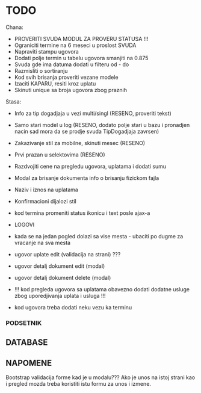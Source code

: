# TODO
Chana:
- PROVERITI SVUDA MODUL ZA PROVERU STATUSA !!!
- Ograniciti termine na 6 meseci u proslost SVUDA
- Napraviti stampu ugovora
- Dodati polje termin u tabelu ugovora smanjiti na 0.875
- Svuda gde ima datuma dodati u filteru od - do
- Razmisliti o sortiranju
- Kod svih brisanja proveriti vezane modele
- Izaciti KAPARU, resiti kroz uplatu
- Skinuti unique sa broja ugovora zbog praznih

Stasa:
- Info za tip dogadjaja u vezi multi/singl (RESENO, proveriti tekst)
- Samo stari model u log (RESENO, dodato polje stari u bazu i pronadjen nacin sad mora da se prodje svuda TipDogadjaja zavrsen)
- Zakazivanje stil za mobilne, skinuti mesec (RESENO)
- Prvi prazan u selektovima (RESENO)
- Razdvojiti cene na pregledu ugovora, uplatama i dodati sumu
- Modal za brisanje dokumenta info o brisanju fizickom fajla
- Naziv i iznos na uplatama
- Konfirmacioni dijalozi stil

- kod termina promeniti status ikonicu i text posle ajax-a
- LOGOVI
- kada se na jedan pogled dolazi sa vise mesta - ubaciti po dugme za vracanje na sva mesta

- ugovor uplate edit (validacija na strani) ???
- ugovor detalj dokument edit (modal)
- ugovor detalj dokument delete (modal)

- !!! kod pregleda ugovora sa uplatama obavezno dodati dodatne usluge zbog uporedjivanja uplata i usluga !!!

- kod ugovora treba dodati neku vezu ka terminu

### PODSETNIK

## DATABASE

## NAPOMENE

Bootstrap validacija forme kad je u modalu??? Ako je unos na istoj strani kao i pregled mozda treba koristiti istu formu za unos i izmene.
